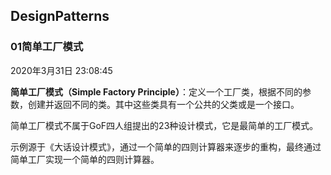 ## DesignPatterns


### 01简单工厂模式
2020年3月31日 23:08:45

**简单工厂模式（Simple Factory Principle）**：定义一个工厂类，根据不同的参数，创建并返回不同的类。其中这些类具有一个公共的父类或是一个接口。

简单工厂模式不属于GoF四人组提出的23种设计模式，它是最简单的工厂模式。

示例源于《大话设计模式》，通过一个简单的四则计算器来逐步的重构，最终通过简单工厂实现一个简单的四则计算器。
